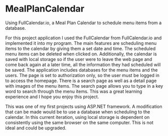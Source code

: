# MealPlanCalendar
Using FullCalendar.io, a Meal Plan Calendar to schedule menu items from a database.

For this project application I used the FullCalendar from FullCalendar.io and implemented it into my program. The main features are scheduling menu items to the calendar by giving them a set date and time. The scheduled menu items can be deleted when clicked on. Additionally, the calendar is saved with local storage so if the user were to leave the web page and come back again at a later time, all the information they had scheduled will be saved. The application includes databases for the menu items and the users. The page is set to authorization only, so the user must be logged in to access the homepage. There is a search page as well as a detail page with images of the menu items. The search page allows you to type in a key word to search through the menu items. This was a great learning experience and I hope you enjoy this project.

This was one of my first projects using ASP.NET framework. A modification that can be made would be to use a database when scheduling to the calendar. In this current iteration, using local storage is dependent on consistently using the same browser on the same computer. This is not ideal and could be upgraded.
